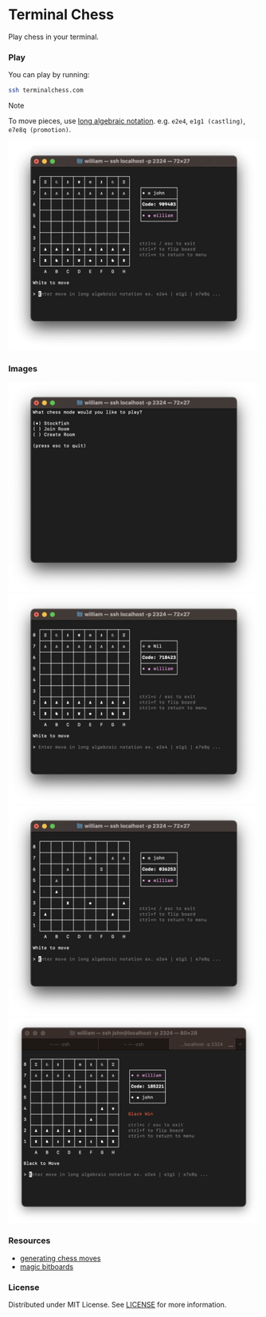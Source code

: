 # Terminal Chess
Play chess in your terminal.

### Play
You can play by running:

```sh
ssh terminalchess.com
```

> [!NOTE]
> To move pieces, use [long algebraic notation](https://en.wikipedia.org/wiki/Algebraic_notation_(chess)#:~:text=In%20long%20algebraic%20notation%2C%20also,%22x%22%2C%20e.g.%20Rd3xd7.). e.g. `e2e4`, `e1g1 (castling)`, `e7e8q (promotion)`.

![game gif](assets/game.gif)

### Images
![menu](./assets/menu.jpg)
![begin](./assets/begin.jpg)
![in game](./assets/ingame.jpg)
![loser](./assets/loser.jpg)

### Resources
- [generating chess moves](https://peterellisjones.com/posts/generating-legal-chess-moves-efficiently/)
- [magic bitboards](https://analog-hors.github.io/site/magic-bitboards/)
### License
Distributed under MIT License. See [LICENSE](./LICENSE) for more information.